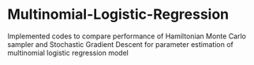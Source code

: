 # Multinomial-Logistic-Regression

Implemented codes to compare performance of Hamiltonian Monte Carlo sampler and Stochastic Gradient Descent for parameter estimation of multinomial logistic regression model

